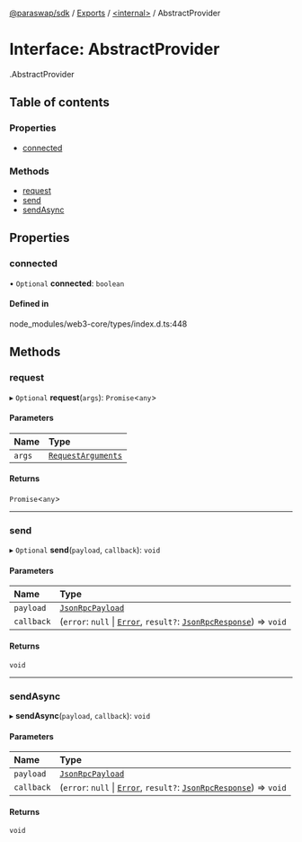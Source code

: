 [@paraswap/sdk](../README.md) / [Exports](../modules.md) / [<internal\>](../modules/internal_.md) / AbstractProvider

# Interface: AbstractProvider

[<internal>](../modules/internal_.md).AbstractProvider

## Table of contents

### Properties

- [connected](internal_.AbstractProvider.md#connected)

### Methods

- [request](internal_.AbstractProvider.md#request)
- [send](internal_.AbstractProvider.md#send)
- [sendAsync](internal_.AbstractProvider.md#sendasync)

## Properties

### connected

• `Optional` **connected**: `boolean`

#### Defined in

node_modules/web3-core/types/index.d.ts:448

## Methods

### request

▸ `Optional` **request**(`args`): `Promise`<`any`\>

#### Parameters

| Name | Type |
| :------ | :------ |
| `args` | [`RequestArguments`](internal_.RequestArguments.md) |

#### Returns

`Promise`<`any`\>

___

### send

▸ `Optional` **send**(`payload`, `callback`): `void`

#### Parameters

| Name | Type |
| :------ | :------ |
| `payload` | [`JsonRpcPayload`](internal_.JsonRpcPayload.md) |
| `callback` | (`error`: ``null`` \| [`Error`](../modules/internal_.md#error), `result?`: [`JsonRpcResponse`](internal_.JsonRpcResponse.md)) => `void` |

#### Returns

`void`

___

### sendAsync

▸ **sendAsync**(`payload`, `callback`): `void`

#### Parameters

| Name | Type |
| :------ | :------ |
| `payload` | [`JsonRpcPayload`](internal_.JsonRpcPayload.md) |
| `callback` | (`error`: ``null`` \| [`Error`](../modules/internal_.md#error), `result?`: [`JsonRpcResponse`](internal_.JsonRpcResponse.md)) => `void` |

#### Returns

`void`

